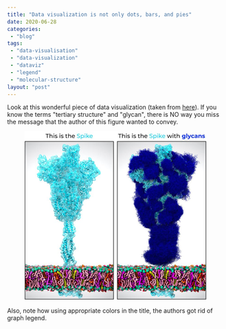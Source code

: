 ```yaml
---
title: "Data visualization is not only dots, bars, and pies"
date: 2020-06-28
categories: 
 - "blog"
tags: 
 - "data-visualisation"
 - "data-visualization"
 - "dataviz"
 - "legend"
 - "molecular-structure"
layout: "post"
---
```


<!-- wp:paragraph -->
Look at this wonderful piece of data visualization (taken from [here](https://www.linkedin.com/posts/glycodisplay-aps_covid19-sarscov2a-coronavirus-activity-6679035232391311360-7V8y)). If you know the terms "tertiary structure" and "glycan", there is NO way you miss the message that the author of this figure wanted to convey.


<!-- /wp:paragraph -->

<!-- wp:image {"id":3383,"sizeSlug":"large"} -->
<figure class="wp-block-image size-large"><img src="/assets/img/2020/06/glycans.jpeg" alt="" class="wp-image-3383"></figure>
<!-- /wp:image -->

<!-- wp:paragraph -->
Also, note how using appropriate colors in the title, the authors got rid of graph legend.


<!-- /wp:paragraph -->
